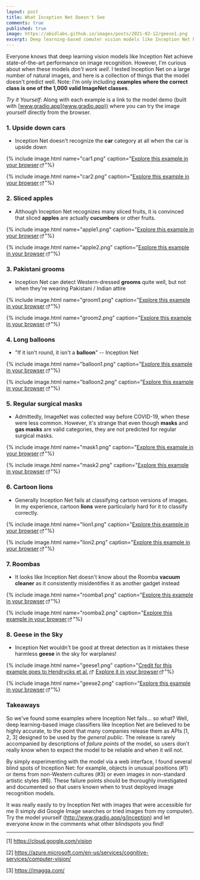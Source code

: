 ```yaml
---
layout: post
title: What Inception Net Doesn't See
comments: true
published: true
image: https://abidlabs.github.io/images/posts/2021-02-12/geese1.png
excerpt: Deep learning-based comuter vision models like Inception Net have achieved state-of-the-art performance on image recognition. However, that doesn't mean that they don't have blindspots and biases. Here's a few of them, along with interactive aplications for you to try it out yourself.
---
```


<style>
a[target="_blank"]::after {
  content: "";
  width: 1em;
  height: 1em;
  margin: 0 0.05em 0 0.1em;
  background: url(data:image/svg+xml;base64,PHN2ZyB4bWxucz0iaHR0cDovL3d3dy53My5vcmcvMjAwMC9zdmciIHZpZXdCb3g9IjAgMCAxNiAxNiIgd2lkdGg9IjE2IiBoZWlnaHQ9IjE2Ij48cGF0aCBkPSJNOSAyTDkgMyAxMi4zIDMgNiA5LjMgNi43IDEwIDEzIDMuNyAxMyA3IDE0IDcgMTQgMlpNNCA0QzIuOSA0IDIgNC45IDIgNkwyIDEyQzIgMTMuMSAyLjkgMTQgNCAxNEwxMCAxNEMxMS4xIDE0IDEyIDEzLjEgMTIgMTJMMTIgNyAxMSA4IDExIDEyQzExIDEyLjYgMTAuNiAxMyAxMCAxM0w0IDEzQzMuNCAxMyAzIDEyLjYgMyAxMkwzIDZDMyA1LjQgMy40IDUgNCA1TDggNSA5IDRaIi8+PC9zdmc+) no-repeat;
  background-size: contain;
  display: inline-block;
  vertical-align: text-bottom;
}
</style>

Everyone knows that deep learning vision models like Inception Net achieve state-of-the-art performance on image recognition. However, I'm curious about when these models *don't work well*. I tested Inception Net on a large number of natural images, and here is a collection of things that the model doesn't predict well. Note: I'm only including **examples where the correct class is one of the 1,000 valid ImageNet classes**.

*Try it Yourself*: Along with each example is a link to the model demo (built with [www.gradio.app](www.gradio.app)) where you can try the image yourself directly from the browser.

### 1. Upside down cars

* Inception Net doesn't recognize the **car** category at all when the car is upside down

{% include image.html name="car1.png" caption="<a href='https://gradio.app/g/hub-inception-blindspots#1' target='_blank'>Explore this example in your browser</a>"%}


{% include image.html name="car2.png" caption="<a href='https://gradio.app/g/hub-inception-blindspots#2' target='_blank'>Explore this example in your browser</a>"%}

### 2. Sliced apples

* Although Inception Net recognizes many sliced fruits, it is convinced that sliced **apples** are actually  **cucumbers** or other fruits.

{% include image.html name="apple1.png" caption="<a href='https://gradio.app/g/hub-inception-blindspots#3' target='_blank'>Explore this example in your browser</a>"%}

{% include image.html name="apple2.png" caption="<a href='https://gradio.app/g/hub-inception-blindspots#4' target='_blank'>Explore this example in your browser</a>"%}

### 3. Pakistani grooms

* Inception Net can detect Western-dressed **grooms** quite well, but not when they're wearing Pakistani / Indian attire

{% include image.html name="groom1.png" caption="<a href='https://gradio.app/g/hub-inception-blindspots#5' target='_blank'>Explore this example in your browser</a>"%}

{% include image.html name="groom2.png" caption="<a href='https://gradio.app/g/hub-inception-blindspots#6' target='_blank'>Explore this example in your browser</a>"%}

### 4. Long balloons

* "If it isn't round, it isn't a **balloon**" -- Inception Net 

{% include image.html name="balloon1.png" caption="<a href='https://gradio.app/g/hub-inception-blindspots#7' target='_blank'>Explore this example in your browser</a>"%}

{% include image.html name="balloon2.png" caption="<a href='https://gradio.app/g/hub-inception-blindspots#8' target='_blank'>Explore this example in your browser</a>"%}

### 5. Regular surgical masks

* Admittedly, ImageNet was collected way before COVID-19, when these were less common. However, it's strange that even though **masks** and **gas masks** are valid categories, they are not predicted for regular surgical masks.

{% include image.html name="mask1.png" caption="<a href='https://gradio.app/g/hub-inception-blindspots#9' target='_blank'>Explore this example in your browser</a>"%}

{% include image.html name="mask2.png" caption="<a href='https://gradio.app/g/hub-inception-blindspots#10' target='_blank'>Explore this example in your browser</a>"%}


### 6. Cartoon lions

* Generally Inception Net fails at classifying cartoon versions of images. In my experience, cartoon **lions** were particularly hard for it to classify correctly.

{% include image.html name="lion1.png" caption="<a href='https://gradio.app/g/hub-inception-blindspots#11' target='_blank'>Explore this example in your browser</a>"%}

{% include image.html name="lion2.png" caption="<a href='https://gradio.app/g/hub-inception-blindspots#12' target='_blank'>Explore this example in your browser</a>"%}

### 7. Roombas

* It looks like Inception Net doesn't know about the Roomba **vacuum cleaner** as it consistently misidentifies it as another gadget instead

{% include image.html name="roomba1.png" caption="<a href='https://gradio.app/g/hub-inception-blindspots#13' target='_blank'>Explore this example in your browser</a>"%}

{% include image.html name="roomba2.png" caption="<a href='https://gradio.app/g/hub-inception-blindspots#14' target='_blank'>Explore this example in your browser</a>"%}


### 8. Geese in the Sky

* Inception Net wouldn't be good at threat detection as it mistakes these harmless **geese** in the sky for warplanes!

{% include image.html name="geese1.png" caption="<a href='https://github.com/hendrycks/natural-adv-examples' target='_blank'>Credit for this example goes to Hendrycks et al.</a> <a href='https://gradio.app/g/hub-inception-blindspots#15' target='_blank'>Explore it in your browser</a>"%}

{% include image.html name="geese2.png" caption="<a href='https://gradio.app/g/hub-inception-blindspots#16' target='_blank'>Explore this example in your browser</a>"%}

### Takeaways

So we've found some examples where Inception Net fails... so what? Well, deep learning-based image classifiers like Inception Net are believed to be highly accurate, to the point that many companies release them as APIs [1, 2, 3] designed to be used by the *general public*. The release is rarely accompanied by descriptions of *failure points* of the model, so users don't really know when to expect the model to be reliable and when it will not. 

By simply experimenting with the model via a web interface, I found several blind spots of Inception Net: for example, objects in unusual positions (#1) or items from non-Western cultures (#3) or even images in non-standard artistic styles (#6). These failure points should be thoroughly investigated and documented so that users known when to trust deployed image recognition models.

It was really easily to try Inception Net with images that were accessible for me (I simply did Google Image searches or tried images from my computer). Try the model yourself (http://www.gradio.app/g/inception) and let everyone know in the comments what other blindspots you find!

---

[1] https://cloud.google.com/vision

[2] https://azure.microsoft.com/en-us/services/cognitive-services/computer-vision/

[3] https://imagga.com/

